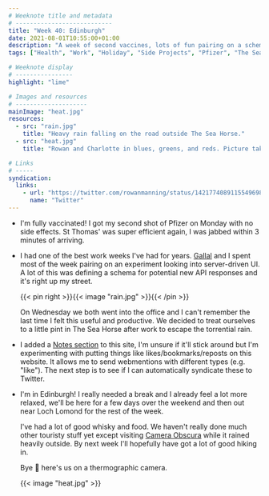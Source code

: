 ```yaml
---
# Weeknote title and metadata
# ---------------------------
title: "Week 40: Edinburgh"
date: 2021-08-01T10:55:00+01:00
description: "A week of second vaccines, lots of fun pairing on a schema, a pint in The Sea Horse, a new Note post type, and the beginning of a relaxing week in Scotland."
tags: ["Health", "Work", "Holiday", "Side Projects", "Pfizer", "The Sea Horse", "Webmention", "IndieWeb", "Food", "Whisky"]

# Weeknote display
# ----------------
highlight: "lime"

# Images and resources
# --------------------
mainImage: "heat.jpg"
resources:
  - src: "rain.jpg"
    title: "Heavy rain falling on the road outside The Sea Horse."
  - src: "heat.jpg"
    title: "Rowan and Charlotte in blues, greens, and reds. Picture taken by a thermographic camera."

# Links
# -----
syndication:
  links:
    - url: "https://twitter.com/rowanmanning/status/1421774089115549698"
      name: "Twitter"
---
```


  * I'm fully vaccinated! I got my second shot of Pfizer on Monday with no side effects. St Thomas' was super efficient again, I was jabbed within 3 minutes of arriving.

  * I had one of the best work weeks I've had for years. [Gallal](https://twitter.com/gallal_sharaf) and I spent most of the week pairing on an experiment looking into server-driven UI. A lot of this was defining a schema for potential new API responses and it's right up my street.

    {{< pin right >}}{{< image "rain.jpg" >}}{{< /pin >}}
  
    On Wednesday we both went into the office and I can't remember the last time I felt this useful and productive. We decided to treat ourselves to a little pint in The Sea Horse after work to escape the torrential rain.

  * I added a [Notes section](/notes/) to this site, I'm unsure if it'll stick around but I'm experimenting with putting things like likes/bookmarks/reposts on this website. It allows me to send webmentions with different types (e.g. "like"). The next step is to see if I can automatically syndicate these to Twitter.

  * I'm in Edinburgh! I really needed a break and I already feel a lot more relaxed, we'll be here for a few days over the weekend and then out near Loch Lomond for the rest of the week.

    I've had a lot of good whisky and food. We haven't really done much other touristy stuff yet except visiting [Camera Obscura](https://www.camera-obscura.co.uk/) while it rained heavily outside. By next week I'll hopefully have got a lot of good hiking in.
    
    Bye :wave: here's us on a thermographic camera.

    {{< image "heat.jpg" >}}
